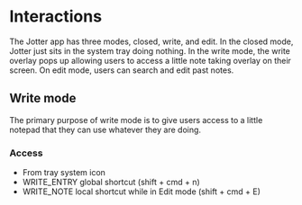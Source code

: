 # Interactions

The Jotter app has three modes, closed, write, and edit. In the closed mode, Jotter just sits in the system tray doing nothing. In the write mode, the write overlay pops up allowing users to access a little note taking overlay on their screen. On edit mode, users can search and edit past notes.

## Write mode

The primary purpose of write mode is to give users access to a little notepad that they can use whatever they are doing.

### Access

- From tray system icon
- WRITE_ENTRY global shortcut (shift + cmd + n)
- WRITE_NOTE local shortcut while in Edit mode (shift + cmd + E)
